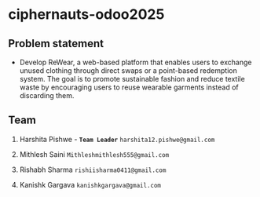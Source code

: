 # ciphernauts-odoo2025
## Problem statement 
- Develop ReWear, a web-based platform that enables users to exchange unused clothing
through direct swaps or a point-based redemption system. The goal is to promote sustainable
fashion and reduce textile waste by encouraging users to reuse wearable garments instead of
discarding them.
## Team
 1. Harshita Pishwe - **`Team Leader`** `harshita12.pishwe@gmail.com`
   
 2. Mithlesh Saini `Mithleshmithlesh555@gmail.com`
 3. Rishabh Sharma  `rishiisharma0411@gmail.com`
 4. Kanishk Gargava `kanishkgargava@gmail.com`
